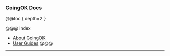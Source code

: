 <!---
Get started immediately with the [Quick Start](overview/quick_start.html)
--->
### GoingOK Docs



@@toc { depth=2 }

@@@ index
* [About GoingOK](about.md)
* [User Guides](user/index.md)
@@@

---


